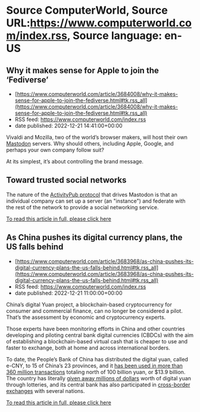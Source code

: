 # Source ComputerWorld, Source URL:https://www.computerworld.com/index.rss, Source language: en-US

## Why it makes sense for Apple to join the ‘Fediverse’
 - [https://www.computerworld.com/article/3684008/why-it-makes-sense-for-apple-to-join-the-fediverse.html#tk.rss_all](https://www.computerworld.com/article/3684008/why-it-makes-sense-for-apple-to-join-the-fediverse.html#tk.rss_all)
 - RSS feed: https://www.computerworld.com/index.rss
 - date published: 2022-12-21 14:41:00+00:00

<article>
	<section class="page">
<p>Vivaldi and Mozilla, two of the world’s browser makers, will host their own <a href="https://spacekaren.sucks/1su0f" rel="nofollow noopener" target="_blank">Mastodon</a> servers. Why should others, including Apple, Google, and perhaps your own company follow suit?</p><p>At its simplest, it’s about controlling the brand message.</p><h2><strong>Toward trusted social networks</strong></h2>
<p>The nature of the <a href="https://www.w3.org/TR/activitypub/" rel="nofollow noopener" target="_blank">ActivityPub protocol</a> that drives Mastodon is that an individual company can set up a server (an "instance") and federate with the rest of the network to provide a social networking service.</p><p class="jumpTag"><a href="https://www.computerworld.com/article/3684008/why-it-makes-sense-for-apple-to-join-the-fediverse.html#jump">To read this article in full, please click here</a></p></section></article>

## As China pushes its digital currency plans, the US falls behind
 - [https://www.computerworld.com/article/3683968/as-china-pushes-its-digital-currency-plans-the-us-falls-behind.html#tk.rss_all](https://www.computerworld.com/article/3683968/as-china-pushes-its-digital-currency-plans-the-us-falls-behind.html#tk.rss_all)
 - RSS feed: https://www.computerworld.com/index.rss
 - date published: 2022-12-21 11:00:00+00:00

<article>
	<section class="page">
<p>China’s digital Yuan project, a blockchain-based cryptocurrency for consumer and commercial finance, can no longer be considered a pilot. That’s the assessment by economic and cryptocurrency experts.</p><p>Those experts have been monitoring efforts in China and other countries developing and piloting central bank digital currencies (CBDCs) with the aim of establishing a blockchain-based virtual cash that is cheaper to use and faster to exchange, both at home and across international borders.</p><p>To date, the People’s Bank of China has distributed the digital yuan, called e-CNY, to 15 of China’s 23 provinces, and it <a href="http://www.china.org.cn/business/2022-10/13/content_78463256.htm" rel="nofollow noopener" target="_blank">has been used in more than 360 million transactions</a> totaling north of 100 billion yuan, or $13.9 billion. The country has literally <a href="https://www.fdichina.com/blog/china-digital-yuan-what-you-need-to-know/" rel="nofollow">given away millions of dollars</a> worth of digital yuan through lotteries, and its central bank has also participated in <a href="https://news.bitcoin.com/hong-kong-to-connect-digital-yuan-with-domestic-payments-system-in-cross-border-trials/" rel="nofollow">cross-border exchanges</a> with several nations.</p><p class="jumpTag"><a href="https://www.computerworld.com/article/3683968/as-china-pushes-its-digital-currency-plans-the-us-falls-behind.html#jump">To read this article in full, please click here</a></p></section></article>

